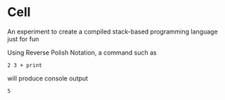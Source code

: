 # Cell

An experiment to create a compiled stack-based programming language just for fun

Using Reverse Polish Notation, a command such as 

```
2 3 + print
```

will produce console output 

```
5
```
